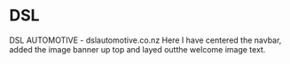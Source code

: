 # DSL
DSL AUTOMOTIVE - dslautomotive.co.nz
Here I have centered the navbar, added the image banner up top and layed outthe welcome image text. 
